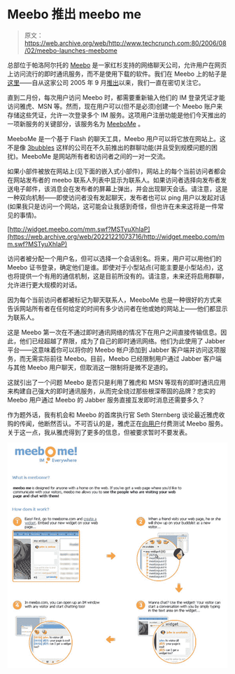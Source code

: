 # Meebo 推出 meebo me 

> 原文：<https://web.archive.org/web/http://www.techcrunch.com:80/2006/08/02/meebo-launches-meebome>

 [](https://web.archive.org/web/20221221073716/http://www.meebome.com/) 总部位于帕洛阿尔托的 [Meebo](https://web.archive.org/web/20221221073716/http://www.meebo.com/) 是一家红杉支持的网络聊天公司，允许用户在网页上访问流行的即时通讯服务，而不是使用下载的软件。我们在 Meebo 上的帖子是[这里](https://web.archive.org/web/20221221073716/http://techcrunch.com/tag/meebo)——自从这家公司 2005 年 9 月[推出](https://web.archive.org/web/20221221073716/http://techcrunch.com/2005/09/14/meebo-instant-messaging-with-ajax/)以来，我们一直在密切关注它。

直到二月份，每次用户访问 Meebo 时，都需要重新输入他们的 IM 登录凭证才能访问雅虎、MSN 等。然而，现在用户可以(但不是必须)创建一个 Meebo 账户来存储这些凭证，允许一次登录多个 IM 服务。这项用户注册功能是他们今天推出的一项新服务的关键部分，该服务名为 [MeeboMe](https://web.archive.org/web/20221221073716/http://www.meebome.com/) 。

MeeboMe 是一个基于 Flash 的聊天工具，Meebo 用户可以将它放在网站上。这不是像 [3bubbles](https://web.archive.org/web/20221221073716/http://techcrunch.com/2006/02/10/preview-of-3bubbles/) 这样的公司在不久前推出的群聊功能(并且受到规模问题的困扰)。MeeboMe 是网站所有者和访问者之间的一对一交流。

如果小部件被放在网站上(见下面的嵌入式小部件)，网站上的每个当前访问者都会在网站发布者的 meebo 联系人列表中显示为联系人。如果访问者选择向发布者发送电子邮件，该消息会在发布者的屏幕上弹出，并会出现聊天会话。请注意，这是一种双向机制——即使访问者没有发起聊天，发布者也可以 ping 用户以发起对话(如果我只是访问一个网站，这可能会让我感到奇怪，但也许在未来这将是一件常见的事情)。

[http://widget.meebo.com/mm.swf?MSTyuXhIaP](https://web.archive.org/web/20221221073716/http://widget.meebo.com/mm.swf?MSTyuXhIaP)

访问者被分配一个用户名，但可以选择一个会话别名。将来，用户可以用他们的 Meebo 证书登录，确定他们是谁。即使对于小型站点(可能主要是小型站点)，这也将提供一个有用的通信机制，这是目前所没有的。请注意，未来还将启用群聊，允许进行更大规模的对话。

因为每个当前访问者都被标记为聊天联系人，MeeboMe 也是一种很好的方式来告诉网站所有者在任何给定的时间有多少访问者在他或她的网站上——他们都显示为联系人。

这是 Meebo 第一次在不通过即时通讯网络的情况下在用户之间直接传输信息。因此，他们已经超越了界限，成为了自己的即时通讯网络。他们为此使用了 Jabber 平台——这意味着你可以将你的 Meebo 帐户添加到 Jabber 客户端并访问这项服务，而无需实际前往 Meebo。目前，Meebo 已经限制用户通过 Jabber 客户端与其他 Meebo 用户聊天，但取消这一限制将是微不足道的。

这就引出了一个问题 Meebo 是否只是利用了雅虎和 MSN 等现有的即时通讯应用来构建自己强大的即时通讯服务，从而完全绕过那些根深蒂固的品牌？忠实的 Meebo 用户通过 Meebo 的 Jabber 服务直接互发即时消息还需要多久？

作为题外话，我有机会和 Meebo 的首席执行官 Seth Sternberg 谈论最近雅虎收购的传闻，他断然否认。不可否认的是，雅虎正在[向用户](https://web.archive.org/web/20221221073716/http://forums.slickdeals.net/showthread.php?sduid=0&t=288853)付费测试 Meebo 服务。关于这一点，我从雅虎得到了更多的信息，但被要求暂时不要发表。

![](img/648d15963ee906a1a520ed97798c1eab.png)